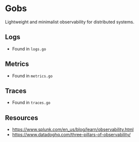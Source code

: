 # Gobs
Lightweight and minimalist observability for distributed systems.

## Logs
- Found in `logs.go`

## Metrics
- Found in `metrics.go`

## Traces
- Found in `traces.go`

## Resources
- https://www.splunk.com/en_us/blog/learn/observability.html
- https://www.datadoghq.com/three-pillars-of-observability/

